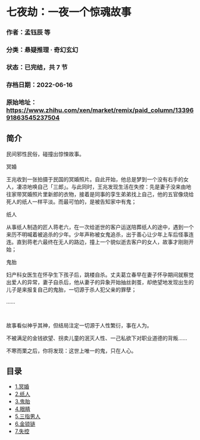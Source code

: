 # 七夜劫：一夜一个惊魂故事

### 作者：孟钰辰 等

### 分类：悬疑推理 · 奇幻玄幻

### 状态：已完结，共 7 节

### 存档日期：2022-06-16

### 原始地址：https://www.zhihu.com/xen/market/remix/paid_column/1339691863545237504


## 简介
民间邪性民俗，碰撞出惊悚故事。


冥婚


王兆收到一张拍摄于民国的冥婚照片。自此开始，他总是梦到一个没有右手的女人，凄凉地唤自己「三郎」。与此同时，王兆发现生活在失控：先是妻子没来由地往家带冥婚照片里新郎的衣物，接着是同事的孪生弟弟找上自己，他的五官像烧给死人的纸人一样平淡。而最可怕的，是被告知家中有鬼；


纸人


从事纸人制造的匠人蒋老六，在一次给逝世的客户运送陪葬纸人的途中，遇到一个来历不明喊着被追杀的少年。少年声称被女鬼追杀，出于善心让少年上车后怪事连连。直到蒋老六最终在无人的路边，撞上一个貌似逝去客户的女人，故事才刚刚开始；


鬼胎


妇产科女医生在怀孕生下孩子后，跳楼自杀。丈夫葛立春早在妻子怀孕期间就察觉出爱人的异常，妻子自杀后，他从妻子的异象开始抽丝剥茧，却绝望地发现出生的儿子是来报复自己的鬼胎，一切源于杀人犯父亲的罪孽；


……


 


故事看似神乎其神，但结局注定一切源于人性繁衍，事在人为。


不被满足的金钱欲望、拐卖儿童的泯灭人性、一己私欲下对职业道德的背叛……


不寒而栗之后，你将发现：这世上唯一的鬼，只在人心。




## 目录
- [1.冥婚](1.冥婚.md)<!-- 2021-02-01 15:14 -->
- [2.纸人](2.纸人.md)<!-- 2021-02-04 13:40 -->
- [3.鬼胎](3.鬼胎.md)<!-- 2021-02-03 14:09 -->
- [4.眼睛](4.眼睛.md)<!-- 2021-10-20 08:57 -->
- [5.三指男人](5.三指男人.md)<!-- 2021-12-24 05:44 -->
- [6.金锁链](6.金锁链.md)<!-- 2022-02-14 06:05 -->
- [7.失控](7.失控.md)<!-- 2022-05-11 11:46 -->